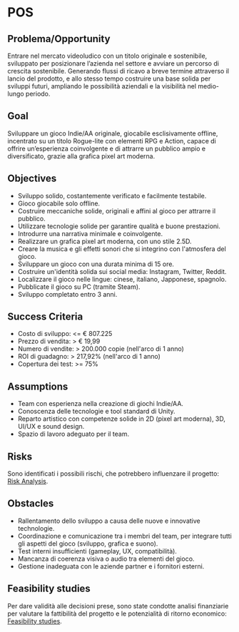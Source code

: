 # POS

## Problema/Opportunity

Entrare nel mercato videoludico con un titolo originale e sostenibile, sviluppato
per posizionare l’azienda nel settore e avviare un percorso di crescita sostenibile.
Generando flussi di ricavo a breve termine attraverso il lancio del prodotto,
e allo stesso tempo costruire una base solida per sviluppi futuri, ampliando
le possibilità aziendali e la visibilità nel medio-lungo periodo.

## Goal

Sviluppare un gioco Indie/AA originale, giocabile esclisivamente offline,
incentrato su un titolo Rogue-lite con elementi RPG e Action, capace di offrire
un’esperienza coinvolgente e di attrarre un pubblico ampio e diversificato,
grazie alla grafica pixel art moderna.

## Objectives

- Sviluppo solido, costantemente verificato e facilmente testabile.
- Gioco giocabile solo offline.
- Costruire meccaniche solide, originali e affini al gioco per attrarre il pubblico.
- Utilizzare tecnologie solide per garantire qualità e buone prestazioni.
- Introdurre una narrativa minimale e coinvolgente.
- Realizzare un grafica pixel art moderna, con uno stile 2.5D.
- Creare la musica e gli effetti sonori che si integrino con l'atmosfera del gioco.
- Sviluppare un gioco con una durata minima di 15 ore.
- Costruire un'identità solida sui social media: Instagram, Twitter, Reddit.
- Localizzare il gioco nelle lingue: cinese, italiano, Japponese, spagnolo.
- Pubblicate il gioco su PC (tramite Steam).
- Sviluppo completato entro 3 anni.

## Success Criteria

- Costo di sviluppo: <= € 807.225
- Prezzo di vendita: > € 19,99
- Numero di vendite: > 200.000 copie (nell'arco di 1 anno)
- ROI di guadagno: > 217,92% (nell'arco di 1 anno)
- Copertura dei test: >= 75%

## Assumptions

- Team con esperienza nella creazione di giochi Indie/AA.
- Conoscenza delle tecnologie e tool standard di Unity.
- Reparto artistico con competenze solide in 2D (pixel art moderna), 3D, UI/UX e sound design.
- Spazio di lavoro adeguato per il team.

## Risks

Sono identificati i possibili rischi, che potrebbero influenzare il progetto:
[Risk Analysis](Risk-Analysis.md).

## Obstacles

- Rallentamento dello sviluppo a causa delle nuove e innovative technologie.
- Coordinazione e comunicazione tra i membri del team, per integrare tutti
  gli aspetti del gioco (sviluppo, grafica e suono).
- Test interni insufficienti (gameplay, UX, compatibilità).
- Mancanza di coerenza visiva o audio tra elementi del gioco.
- Gestione inadeguata con le aziende partner e i fornitori esterni.

## Feasibility studies

Per dare validità alle decisioni prese, sono state condotte analisi finanziarie
per valutare la fattibilità del progetto e le potenzialità di ritorno economico:
[Feasibility studies](Feasibility-Studies.md).

